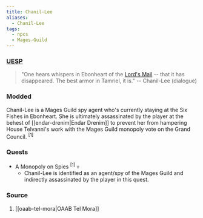 ```yaml
---
title: Chanil-Lee
aliases:
  - Chanil-Lee
tags:
  - npcs
  - Mages-Guild
---
```

### [UESP](https://en.uesp.net/wiki/Morrowind:Chanil-Lee)

> "One hears whispers in Ebonheart of the [Lord's Mail](https://en.uesp.net/wiki/Morrowind:Lord%27s_Mail_(artifact) "Morrowind:Lord's Mail (artifact)") -- that it has disappeared. The best armor in Tamriel, it is."
> -- Chanil-Lee (dialogue)
### Modded
Chanil-Lee is a Mages Guild spy agent who's currently staying at the Six Fishes in Ebonheart. She is ultimately assassinated by the player at the behest of [[endar-drenim|Endar Drenim]] to prevent her from hampering House Telvanni's work with the Mages Guild monopoly vote on the Grand Council. <sup>[1]</sup>
### Quests
* A Monopoly on Spies <sup>[1]</sup> 💀
	* Chanil-Lee is identified as an agent/spy of the Mages Guild and indirectly assassinated by the player in this quest.
### Source
1. [[oaab-tel-mora|OAAB Tel Mora]]